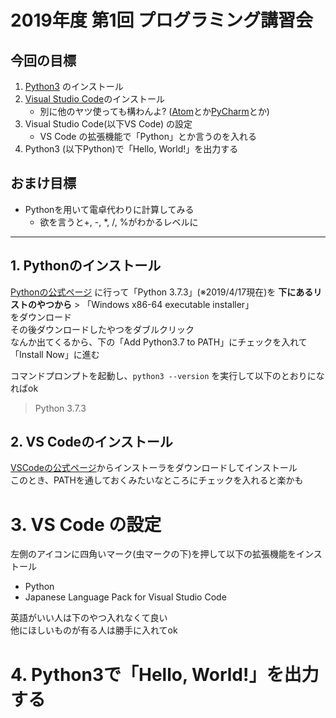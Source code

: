 # 2019年度 第1回 プログラミング講習会
## 今回の目標
1. [Python3](https://www.python.org/downloads/) のインストール
2. [Visual Studio Code](https://azure.microsoft.com/ja-jp/products/visual-studio-code/)のインストール
   * 別に他のヤツ使っても構わんよ? ([Atom](https://atom.io/)とか[PyCharm](https://www.jetbrains.com/pycharm/)とか)
3. Visual Studio Code(以下VS Code) の設定
   * VS Code の拡張機能で「Python」とか言うのを入れる
4. Python3 (以下Python)で「Hello, World!」を出力する

## おまけ目標
 * Pythonを用いて電卓代わりに計算してみる
   * 欲を言うと+, -, *, /, %がわかるレベルに

---
## 1. Pythonのインストール
[Pythonの公式ページ](https://www.python.org/downloads/) に行って「Python 3.7.3」(※2019/4/17現在)を **下にあるリストのやつから** > 「Windows x86-64 executable installer」  
をダウンロード  
その後ダウンロードしたやつをダブルクリック  
なんか出てくるから、下の「Add Python3.7 to PATH」にチェックを入れて「Install Now」に進む
  
コマンドプロンプトを起動し、```python3 --version``` を実行して以下のとおりになればok
> Python 3.7.3

## 2. VS Codeのインストール
[VSCodeの公式ページ](https://azure.microsoft.com/ja-jp/products/visual-studio-code/)からインストーラをダウンロードしてインストール  
このとき、PATHを通しておくみたいなところにチェックを入れると楽かも

# 3. VS Code の設定
左側のアイコンに四角いマーク(虫マークの下)を押して以下の拡張機能をインストール
- Python  
- Japanese Language Pack for Visual Studio Code  
  
英語がいい人は下のやつ入れなくて良い  
他にほしいものが有る人は勝手に入れてok

# 4. Python3で「Hello, World!」を出力する

